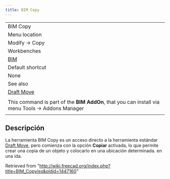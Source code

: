 ```yaml
---
title: BIM Copy
---
```

|  |
| --- |
| BIM Copy |
| Menu location |
| Modify -> Copy |
| Workbenches |
| [BIM](/BIM_Workbench "BIM Workbench") |
| Default shortcut |
| None |
| See also |
| [Draft Move](/Draft_Move "Draft Move") |
|  |
| This command is part of the **BIM AddOn**, that you can install via menu Tools → Addons Manager |
|  |

## Descripción

La herramienta BIM Copy es un acceso directo a la herramienta estándar [Draft Move](/Draft_Move "Draft Move"), pero comienza con la opción **Copiar** activada, lo que permite crear una copia de un objeto y colocarlo en una ubicación determinada. en una ida.

Retrieved from "<http://wiki.freecad.org/index.php?title=BIM_Copy/es&oldid=1447160>"